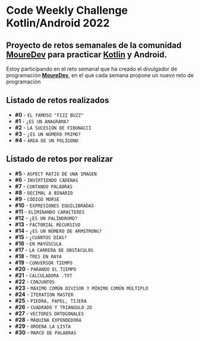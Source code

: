 # Code Weekly Challenge Kotlin/Android 2022
## Proyecto de retos semanales de la comunidad **[MoureDev](https://moure.dev)** para practicar [Kotlin](https://github.com/JetBrains/kotlin) y Android.

Estoy participando en el reto semanal que ha creado el divulgador de programación **[MoureDev](https://moure.dev)**, 
en el que cada semana propone un nuevo reto de programación

## Listado de retos realizados
* **#0** - `EL FAMOSO "FIZZ BUZZ"`
* **#1** - `¿ES UN ANAGRAMA?`
* **#2** - `LA SUCESIÓN DE FIBONACCI`
* **#3** - `¿ES UN NÚMERO PRIMO?`
* **#4** - `ÁREA DE UN POLÍGONO`

## Listado de retos por realizar

* **#5** - `ASPECT RATIO DE UNA IMAGEN`
* **#6** - `INVIRTIENDO CADENAS`
* **#7** - `CONTANDO PALABRAS`
* **#8** - `DECIMAL A BINARIO`
* **#9** - `CÓDIGO MORSE`
* **#10** - `EXPRESIONES EQUILIBRADAS`
* **#11** - `ELIMINANDO CARACTERES`
* **#12** - `¿ES UN PALÍNDROMO?`
* **#13** - `FACTORIAL RECURSIVO`
* **#14** - `¿ES UN NÚMERO DE ARMSTRONG?`
* **#15** - `¿CUÁNTOS DÍAS?`
* **#16** - `EN MAYÚSCULA`
* **#17** - `LA CARRERA DE OBSTÁCULOS`
* **#18** - `TRES EN RAYA`
* **#19** - `CONVERSOR TIEMPO`
* **#20** - `PARANDO EL TIEMPO`
* **#21** - `CALCULADORA .TXT` 
* **#22** - `CONJUNTOS` 
* **#23** - `MÁXIMO COMÚN DIVISOR Y MÍNIMO COMÚN MÚLTIPLO` 
* **#24** - `ITERATION MASTER` 
* **#25** - `PIEDRA, PAPEL, TIJERA` 
* **#26** - `CUADRADO Y TRIÁNGULO 2D` 
* **#27** - `VECTORES ORTOGONALES`
* **#28** - `MÁQUINA EXPENDEDORA`
* **#29** - `ORDENA LA LISTA`
* **#30** - `MARCO DE PALABRAS`
